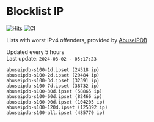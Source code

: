 # Blocklist IP

[![Hits](https://hits.seeyoufarm.com/api/count/incr/badge.svg?url=https%3A%2F%2Fgithub.com%2Fborestad%2Fblocklist-ip%2F&count_bg=%2379C83D&title_bg=%23555555&icon=&icon_color=%23E7E7E7&title=hits&edge_flat=false)](https://hits.seeyoufarm.com)  ![CI](https://img.shields.io/github/workflow/status/borestad/blocklist-ip/CI?style=flat-square)

Lists with worst IPv4 offenders, provided by [AbuseIPDB](https://www.abuseipdb.com/)

<!-- FOOTER-PLACEHOLDER -->
Updated every 5 hours<br>
Last update: `2024-03-02 - 05:17:23`
```
abuseipdb-s100-1d.ipset (24518 ip)
abuseipdb-s100-2d.ipset (29484 ip)
abuseipdb-s100-3d.ipset (32391 ip)
abuseipdb-s100-7d.ipset (38732 ip)
abuseipdb-s100-30d.ipset (58865 ip)
abuseipdb-s100-60d.ipset (82466 ip)
abuseipdb-s100-90d.ipset (104205 ip)
abuseipdb-s100-120d.ipset (125392 ip)
abuseipdb-s100-all.ipset (485770 ip)
```
